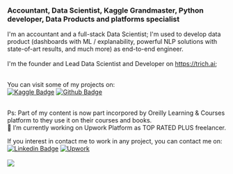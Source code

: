 ### Accountant, Data Scientist, Kaggle Grandmaster, Python developer, Data Products and platforms specialist


I'm an accountant and a full-stack Data Scientist; I'm used to develop data product (dashboards with ML / explanability, powerful NLP solutions with state-of-art results, and much more) as end-to-end engineer.  <br><br>
I'm the founder and Lead Data Scientist and Developer on https://trich.ai;
<br><br>

You can visit some of my projects on:<br>
[![Kaggle Badge](https://img.shields.io/badge/-Kaggle-blue?style=flat-square&logo=Kaggle&logoColor=white&link=https://kaggle.com/kabure/notebooks)](https://kaggle.com/kabure/notebooks)
[![Github Badge](https://img.shields.io/badge/-Portfolio-8a37db?style=flat-square&logo=Github&logoColor=white&link=https://portfolio.trich.ai)](https://portfolio.trich.ai)

<br>
Ps: Part of my content is now part incorpored by Oreilly Learning & Courses platform to they use it on their courses and books. 

<br>
🔭 I’m currently working on Upwork Platform as TOP RATED PLUS freelancer.

If you interest in contact me to work in any project, you can contact me on:<br>
[![Linkedin Badge](https://img.shields.io/badge/-LinkedIn-blue?style=flat-square&logo=Linkedin&logoColor=white&link=https://www.linkedin.com/in/leonardoferreirads/)](https://www.linkedin.com/in/leonardoferreirads/)
[![Upwork](https://img.shields.io/badge/-UpWork-8a37db?style=flat-square&color=green&link=https://www.upwork.com/fl/leonardoferreiradasilva)](https://www.upwork.com/fl/leonardoferreiradasilva)
<br><br>
![](https://komarev.com/ghpvc/?username=kaburelabs)

<!--
**kaburelabs/kaburelabs** is a ✨ _special_ ✨ repository because its `README.md` (this file) appears on your GitHub profile.

Here are some ideas to get you started:

- 🔭 I’m currently working on ...
- 🌱 I’m currently learning ...
- 👯 I’m looking to collaborate on ...
- 🤔 I’m looking for help with ...
- 💬 Ask me about ...
- 📫 How to reach me: ...
- 😄 Pronouns: ...
- ⚡ Fun fact: ...
-->

